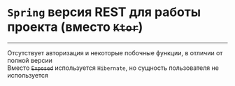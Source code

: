 # `Spring` версия REST для работы проекта (вместо ~~`Ktor`~~)     
------------------
Отсутствует авторизация и некоторые побочные функции, в отличии от полной версии    
Вместо ~~`Exposed`~~ используется `Hibernate`, но сущность пользователя не используется 
